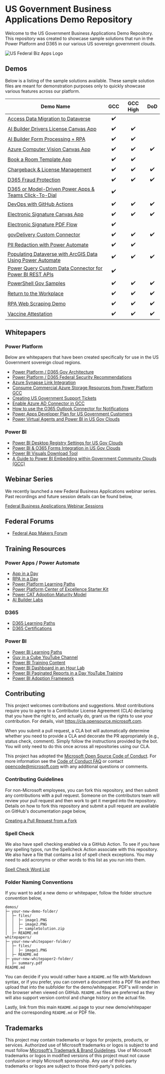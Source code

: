 # US Government Business Applications Demo Repository

Welcome to the US Government Business Applications Demo Repository.  This repository was created to showcase sample solutions that run in the Power Platform and D365 in our various US sovereign government clouds. 

![US Federal Biz Apps Logo](https://repository-images.githubusercontent.com/377017613/deaf534a-73aa-4b26-a3e5-a384b8bf158a)

## Demos

Below is a listing of the sample solutions available.  These sample solution files are meant for demonstration purposes only to quickly showcase various features across our platform.  

| Demo Name | GCC | GCC High | DoD |
| --------- | :---: | :----: | :---: |
| [Access Data Migration to Dataverse](demos/access-migration/README.md) | :heavy_check_mark: | | |
| [AI Builder Drivers License Canvas App](demos/ai-builder-drivers-license/README.md) | :heavy_check_mark: | :heavy_check_mark: | |
| [AI Builder Form Processing + RPA](demos/ai-builder-form-processing-rpa/README.md) | :heavy_check_mark: | :heavy_check_mark: | |
| [Azure Computer Vision Canvas App](demos/azure-computer-vision/README.md) | :heavy_check_mark: | :heavy_check_mark: | :heavy_check_mark: |
| [Book a Room Template App](demos/Book-Room/README.MD) | :heavy_check_mark: | :heavy_check_mark: |  |
| [Chargeback & License Management](demos/chargeback/README.md) | :heavy_check_mark: | :heavy_check_mark: | :heavy_check_mark: |
| [D365 Fraud Protection](demos/d365-fraud-protection/d365-fraud-protection.pdf) | :heavy_check_mark: | :heavy_check_mark: | :heavy_check_mark: |
| [D365 or Model-Driven Power Apps & Teams Click-To-Dial](demos/d365-click-to-dial-teams/README.md) | :heavy_check_mark: | | |
| [DevOps with GitHub Actions](demos/devops/README.md)| :heavy_check_mark: | :heavy_check_mark: | :heavy_check_mark: |
| [Electronic Signature Canvas App](demos/electronic-signatures/README.md) | :heavy_check_mark: | :heavy_check_mark: | :heavy_check_mark: |
| [Electronic Signature PDF Flow](demos/pdf-electronic-signatures/README.md) | :heavy_check_mark: |  |  |
| [govDelivery Custom Connector](demos/govDelivery/README.md) | :heavy_check_mark: | :heavy_check_mark: | :heavy_check_mark: |
| [PII Redaction with Power Automate](demos/pii-redaction/README.md) | :heavy_check_mark: | :heavy_check_mark: |  |
| [Populating Dataverse with ArcGIS Data Using Power Automate](demos/power-automate-arcgis-http/README.md) | :heavy_check_mark: | :heavy_check_mark: | :heavy_check_mark: |
| [Power Query Custom Data Connector for Power BI REST APIs](demos/powerquery-connector-pbi-rest-api-gcc/README.md) | :heavy_check_mark: | | |
| [PowerShell Gov Samples](demos/powershell-gov-samples/README.md) | :heavy_check_mark: | :heavy_check_mark: | :heavy_check_mark: |
| [Return to the Workplace](demos/return-to-work/README.md) | :heavy_check_mark: | :heavy_check_mark: | :heavy_check_mark: |
| [RPA Web Scraping Demo](demos/rpa-amazon-scraper/README.md) | :heavy_check_mark: | :heavy_check_mark: | :heavy_check_mark: |
| [Vaccine Attestation](https://github.com/microsoft/mwx-teams-vaccine-attestation) | :heavy_check_mark: | :heavy_check_mark: | :heavy_check_mark: |

## Whitepapers

### Power Platform

Below are whitepapers that have been created specifically for use in the US Government sovereign cloud regions.

* [Power Platform / D365 Gov Architecture](whitepapers/power-plat-d365-architecture/README.md)
* [Power Platform / D365 Federal Security Recommendations](whitepapers/federal-security/README.md)
* [Azure Synapse Link Integration](whitepapers/power-platform-azure-synapse/README.md)
* [Consume Commercial Azure Storage Resources from Power Platform GCC](https://github.com/microsoft/Federal-Business-Applications/wiki/PowerApps-Connecting-from-GCC-to-any-Endpoint-including-Commercial-Azure)
* [Creating US Government Support Tickets](whitepapers/power-platform-support/README.md)
* [Enable Azure AD Connector in GCC](whitepapers/azure-ad-gcc/README.md)
* [How to use the O365 Outlook Connector for Notifications](whitepapers/o365-outlook-connector/How%20to%20use%20the%20O365%20Outlook%20Connector%20for%20Notifications.pdf)
* [Power Apps Developer Plan for US Government Customers](whitepapers/power-apps-dev-plan/README.md)
* [Power Virtual Agents and Power BI in US Gov Clouds](whitepapers/pva-powerbi-gov/Power_BI_PVA_Gov_Clouds.pdf)

### Power BI

* [Power BI Desktop Registry Settings for US Gov Clouds](whitepapers/power-bi-registry-settings/README.md)
* [Power BI & O365 Forms Integration in US Gov Clouds](whitepapers/power-bi-o365-forms/README.md)
* [Power BI Visuals Download Tool](whitepapers/power-bi-visuals-download/README.md)
* [A Guide to Power BI Embedding within Government Community Clouds (GCC)](whitepapers/power-bi-embedding-gcc/README.md)

## Webinar Series

We recently launched a new Federal Business Applications webinar series.  Past recordings and future session details can be found below,

[Federal Business Applications Webinar Sessions](whitepapers/webinar-series/README.md)

## Federal Forums

* [Federal App Makers Forum](https://powerusers.microsoft.com/t5/GCC-GCCH-DoD-Federal-App-Makers/Welcome-you-to-the-GCC-GCCH-DoD-Federal-App-Makers-FAM-community/m-p/1729627#M1)

## Training Resources

### Power Apps / Power Automate

* [App in a Day](https://aka.ms/aiad)
* [RPA in a Day](https://aka.ms/rpainaday)
* [Power Platform Learning Paths](https://docs.microsoft.com/en-us/learn/powerplatform/)
* [Power Platform Center of Excellence Starter Kit](https://docs.microsoft.com/en-us/power-platform/guidance/coe/starter-kit)
* [Power CAT Adoption Maturity Model](https://powerapps.microsoft.com/en-us/blog/power-cat-adoption-maturity-model-repeatable-patterns-for-successful-power-platform-adoption/)
* [AI Builder Labs](https://docs.microsoft.com/en-us/ai-builder/learn-ai-builder)

### D365

* [D365 Learning Paths](https://docs.microsoft.com/en-us/learn/dynamics365/)
* [D365 Certifications](https://docs.microsoft.com/en-us/learn/certifications/browse/?technology=Microsoft%20Dynamics%20365&products=dynamics-365)

### Power BI

* [Power BI Learning Paths](https://docs.microsoft.com/en-us/power-bi/guided-learning/)
* [Guy in a Cube YouTube Channel](https://www.youtube.com/channel/UCFp1vaKzpfvoGai0vE5VJ0w)
* [Power BI Training Content](https://aka.ms/PBITraining)
* [Power BI Dashboard in an Hour Lab](https://aka.ms/pbi-diah)
* [Power BI Paginated Reports in a Day YouTube Training](https://www.youtube.com/playlist?list=PL1N57mwBHtN1icIhpjQOaRL8r9G-wytpT)
* [Power BI Adoption Framework](https://www.youtube.com/playlist?list=PL1N57mwBHtN0UZbEgLHtA1yxqPlae3B90)

## Contributing

This project welcomes contributions and suggestions.  Most contributions require you to agree to a
Contributor License Agreement (CLA) declaring that you have the right to, and actually do, grant us
the rights to use your contribution. For details, visit https://cla.opensource.microsoft.com.

When you submit a pull request, a CLA bot will automatically determine whether you need to provide
a CLA and decorate the PR appropriately (e.g., status check, comment). Simply follow the instructions
provided by the bot. You will only need to do this once across all repositories using our CLA.

This project has adopted the [Microsoft Open Source Code of Conduct](https://opensource.microsoft.com/codeofconduct/).
For more information see the [Code of Conduct FAQ](https://opensource.microsoft.com/codeofconduct/faq/) or
contact [opencode@microsoft.com](mailto:opencode@microsoft.com) with any additional questions or comments.

### Contributing Guidelines

For non-Microsoft employees, you can fork this repository, and then submit any contributions with a pull request.  Someone on the contributors team will review your pull request and then work to get it merged into the repository.  Details on how to fork this repository and submit a pull request are available on GitHub's documentation page below,

[Creating a Pull Request from a Fork](https://docs.github.com/en/github/collaborating-with-pull-requests/proposing-changes-to-your-work-with-pull-requests/creating-a-pull-request-from-a-fork)

### Spell Check
We also have spell checking enabled via a GitHub Action.  To see if you have any spelling typos, run the Spellcheck Action associate with this repository.  We also have a file that contains a list of spell check exceptions.  You may need to add acronyms or other words to this list as you run into them.

[Spell Check Word List](./config/wordlist.txt)

### Folder Naming Conventions
If you want to add a new demo or whitepaper, follow the folder structure convention below,

```
demos/
├─ your-new-demo-folder/
│  ├─ files/
│  │  ├─ image1.PNG
│  │  ├─ image2.PNG
│  │  ├─ sampleSolution.zip
│  ├─ README.md
whitepapers/
├─ your-new-whitepaper-folder/
│  ├─ files/
│  │  ├─ image1.PNG
│  ├─ README.md
├─ your-new-whitepaper2-folder/
│  ├─ summary.pdf
README.md
```

You can decide if you would rather have a ```README.md``` file with Markdown syntax, or if you prefer, you can convert a document into a PDF file and then upload that into the subfolder for the demo/whitepaper.  PDF's will render in the browser when viewed on GitHub. ```README.md``` files are preferred as they will also support version control and change history on the actual file.

Lastly, link from this main ```README.md``` page to your new demo/whitepaper and the corresponding ```README.md``` or PDF file.

## Trademarks

This project may contain trademarks or logos for projects, products, or services. Authorized use of Microsoft 
trademarks or logos is subject to and must follow 
[Microsoft's Trademark & Brand Guidelines](https://www.microsoft.com/en-us/legal/intellectualproperty/trademarks/usage/general).
Use of Microsoft trademarks or logos in modified versions of this project must not cause confusion or imply Microsoft sponsorship.
Any use of third-party trademarks or logos are subject to those third-party's policies.
